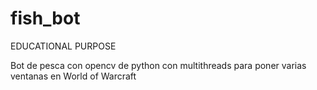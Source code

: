 # fish_bot
EDUCATIONAL PURPOSE

Bot de pesca con opencv de python con multithreads para poner varias ventanas en World of Warcraft
